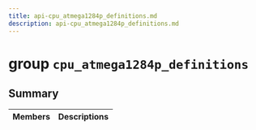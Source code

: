 ```yaml
---
title: api-cpu_atmega1284p_definitions.md
description: api-cpu_atmega1284p_definitions.md
---
```

# group `cpu_atmega1284p_definitions` 

## Summary

 Members                        | Descriptions                                
--------------------------------|---------------------------------------------

